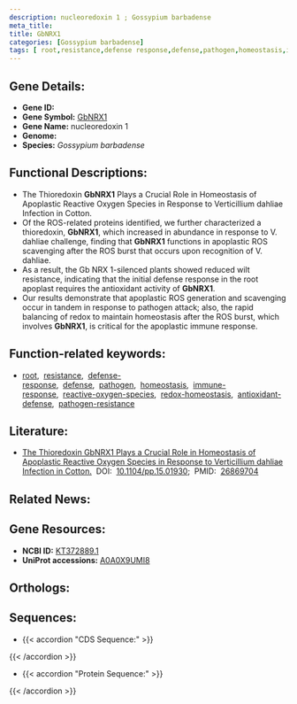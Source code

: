 ```yaml
---
description: nucleoredoxin 1 ; Gossypium barbadense
meta_title:
title: GbNRX1
categories: [Gossypium barbadense]
tags: [ root,resistance,defense response,defense,pathogen,homeostasis,immune response,reactive oxygen species,redox homeostasis,antioxidant defense,pathogen resistance ]
---
```


## Gene Details:
- **Gene ID:** []()
- **Gene Symbol:** <u>GbNRX1</u>
- **Gene Name:** nucleoredoxin 1
- **Genome:** []()
- **Species:** *Gossypium barbadense*

## Functional Descriptions:
   - The Thioredoxin **GbNRX1** Plays a Crucial Role in Homeostasis of Apoplastic Reactive Oxygen Species in Response to Verticillium dahliae Infection in Cotton.
   - Of the ROS-related proteins identified, we further characterized a thioredoxin, **GbNRX1**, which increased in abundance in response to V. dahliae challenge, finding that **GbNRX1** functions in apoplastic ROS scavenging after the ROS burst that occurs upon recognition of V. dahliae.
   - As a result, the Gb  NRX  1-silenced plants showed reduced wilt resistance, indicating that the initial defense response in the root apoplast requires the antioxidant activity of **GbNRX1**.
   - Our results demonstrate that apoplastic ROS generation and scavenging occur in tandem in response to pathogen attack; also, the rapid balancing of redox to maintain homeostasis after the ROS burst, which involves **GbNRX1**, is critical for the apoplastic immune response.

## Function-related keywords:
   - [root](/tags/root/),&nbsp;&nbsp;[resistance](/tags/resistance/),&nbsp;&nbsp;[defense-response](/tags/defense-response/),&nbsp;&nbsp;[defense](/tags/defense/),&nbsp;&nbsp;[pathogen](/tags/pathogen/),&nbsp;&nbsp;[homeostasis](/tags/homeostasis/),&nbsp;&nbsp;[immune-response](/tags/immune-response/),&nbsp;&nbsp;[reactive-oxygen-species](/tags/reactive-oxygen-species/),&nbsp;&nbsp;[redox-homeostasis](/tags/redox-homeostasis/),&nbsp;&nbsp;[antioxidant-defense](/tags/antioxidant-defense/),&nbsp;&nbsp;[pathogen-resistance](/tags/pathogen-resistance/)

## Literature:
   - [The Thioredoxin GbNRX1 Plays a Crucial Role in Homeostasis of Apoplastic Reactive Oxygen Species in Response to Verticillium dahliae Infection in Cotton.](https://doi.org/10.1104/pp.15.01930)&nbsp;&nbsp;DOI:&nbsp;&nbsp;[10.1104/pp.15.01930](https://doi.org/10.1104/pp.15.01930);&nbsp;&nbsp;PMID:&nbsp;&nbsp;[26869704](https://pubmed.ncbi.nlm.nih.gov/26869704/)

## Related News:

## Gene Resources:
- **NCBI ID:**  [KT372889.1](https://www.ncbi.nlm.nih.gov/gene/?term=KT372889.1)
- **UniProt accessions:**  [A0A0X9UMI8](https://www.uniprot.org/uniprotkb/A0A0X9UMI8/entry)

## Orthologs:

## Sequences:
- {{< accordion "CDS Sequence:" >}}

{{< /accordion >}}
- {{< accordion "Protein Sequence:" >}}

{{< /accordion >}}
